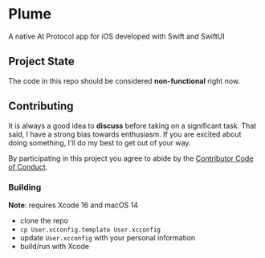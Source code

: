 # Plume
A native At Protocol app for iOS developed with Swift and SwiftUI

## Project State

The code in this repo should be considered **non-functional** right now.

## Contributing

It is always a good idea to **discuss** before taking on a significant task. That said, I have a strong bias towards enthusiasm. If you are excited about doing something, I'll do my best to get out of your way.

By participating in this project you agree to abide by the [Contributor Code of Conduct](CODE_OF_CONDUCT.md).

### Building

**Note**: requires Xcode 16 and macOS 14

- clone the repo
- `cp User.xcconfig.template User.xcconfig`
- update `User.xcconfig` with your personal information
- build/run with Xcode

